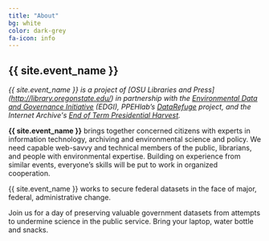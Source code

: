 ```yaml
---
title: "About"
bg: white
color: dark-grey
fa-icon: info
---
```


## {{ site.event_name }}

_{{ site.event_name }} is a project of [OSU Libraries and Press] (http://library.oregonstate.edu/) in partnership with the [Environmental Data and Governance Initiative](https://envirodatagov.org/) (EDGI), PPEHlab’s  [DataRefuge](http://www.ppehlab.org/datarefuge) project, and the Internet Archive's [End of Term Presidential Harvest](http://eotarchive.cdlib.org/)._

**{{ site.event_name }}** brings together concerned citizens with experts in information technology, archiving and environmental science and policy. We need capable web-savvy and technical members of the public, librarians, and people with environmental expertise. Building on experience from similar events, everyone’s skills will be put to work in organized cooperation.

{{ site.event_name }} works to secure federal datasets in the face of major, federal, administrative change.

Join us for a day of preserving valuable government datasets from attempts to undermine science in the public service. Bring your laptop, water bottle and snacks.


